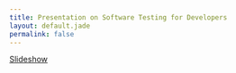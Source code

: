 ```yaml
---
title: Presentation on Software Testing for Developers
layout: default.jade
permalink: false
---
```


[Slideshow](/slides/slide1)
